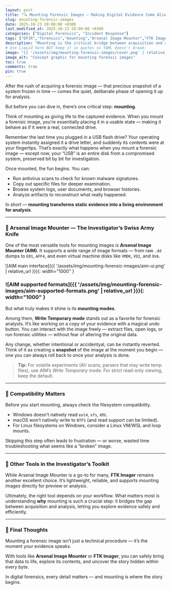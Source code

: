 ```yaml
---
layout: post
title: "🔍 Mounting Forensic Images — Making Digital Evidence Come Alive"
slug: mounting-forensic-images
date: 2025-10-23 20:00:00 +0300
last_modified_at: 2025-10-23 20:00:00 +0300
categories: ["Digital Forensics", "Incident Response"]
tags: ["DFIR","forensics","mounting","Arsenal Image Mounter","FTK Imager","E01","AFF4"]
description: "Mounting is the critical bridge between acquisition and analysis. Here’s how to do it safely with Arsenal Image Mounter (AIM) and FTK Imager."
# Use Liquid here BUT keep it in quotes so YAML doesn't break:
image: "{{ '/assets/img/mounting-forensic-images/cover.png' | relative_url }}"
image_alt: "Concept graphic for mounting forensic images"
toc: true
comments: true
pin: true
---
```


After the rush of acquiring a forensic image — that precious snapshot of a system frozen in time — comes the quiet, deliberate phase of opening it up for analysis.

But before you can dive in, there’s one critical step: **mounting**.

Think of mounting as giving life to the captured evidence. When you mount a forensic image, you’re essentially placing it in a usable state — making it behave as if it were a real, connected drive.

Remember the last time you plugged in a USB flash drive? Your operating system instantly assigned it a drive letter, and suddenly its contents were at your fingertips. That’s exactly what happens when you mount a forensic image — except now, your “USB” is an entire disk from a compromised system, preserved bit by bit for investigation.

Once mounted, the fun begins. You can:

- Run antivirus scans to check for known malware signatures.
- Copy out specific files for deeper examination.
- Browse system logs, user documents, and browser histories.
- Analyze artifacts to reconstruct what really happened.

In short — **mounting transforms static evidence into a living environment for analysis**.

---

### 🧰 Arsenal Image Mounter — The Investigator’s Swiss Army Knife

One of the most versatile tools for mounting images is **Arsenal Image Mounter (AIM)**. It supports a wide range of image formats — from raw `.dd` dumps to `E01`, `AFF4`, and even virtual machine disks like `VMDK`, `VDI`, and `OVA`.

![AIM main interface]({{ '/assets/img/mounting-forensic-images/aim-ui.png' | relative_url }}){: width="1000" }

### ![AIM supported formats]({{ '/assets/img/mounting-forensic-images/aim-supported-formats.png' | relative_url }}){: width="1000" }

But what truly makes it shine is its **mounting modes**.

Among them, **Write Temporary mode** stands out as a favorite for forensic analysts. It’s like working on a copy of your evidence with a magical undo button. You can interact with the image freely — extract files, open logs, or run forensic utilities — without fear of altering the original data.

Any change, whether intentional or accidentyal, can be instantly reverted. Think of it as creating a **snapshot** of the image at the moment you begin — one you can always roll back to once your analysis is done.

> **Tip:** For volatile experiments (AV scans, parsers that may write temp files), use AIM’s *Write Temporary* mode. For strict read-only viewing, keep the default.

---

### 🧩 Compatibility Matters

Before you start mounting, always check the filesystem compatibility.

- Windows doesn’t natively read `ext4`, `xfs`, etc.
- macOS won’t natively write to `NTFS` (and read support can be limited).
- For Linux filesystems on Windows, consider a Linux VM/WSL and loop mounts.

Skipping this step often leads to frustration — or worse, wasted time troubleshooting what seems like a “broken” image.

---

### 🧭 Other Tools in the Investigator’s Toolkit

While Arsenal Image Mounter is a go-to for many, **FTK Imager** remains another excellent choice. It’s lightweight, reliable, and supports mounting images directly for preview or analysis.

Ultimately, the right tool depends on your workflow. What matters most is understanding **why** mounting is such a crucial step: it bridges the gap between acquisition and analysis, letting you explore evidence safely and efficiently.

---

### 🧠 Final Thoughts

Mounting a forensic image isn’t just a technical procedure — it’s the moment your evidence speaks.

With tools like **Arsenal Image Mounter** or **FTK Imager**, you can safely bring that data to life, explore its contents, and uncover the story hidden within every byte.

In digital forensics, every detail matters — and mounting is where the story begins.